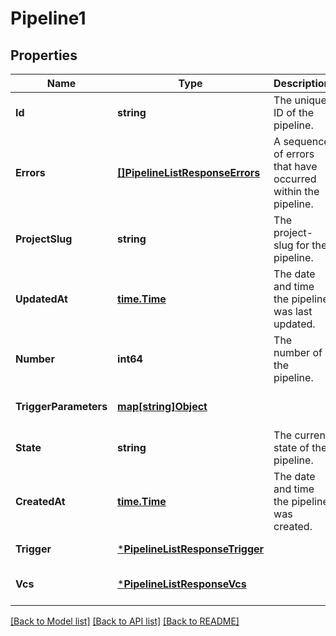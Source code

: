 # Pipeline1

## Properties
Name | Type | Description | Notes
------------ | ------------- | ------------- | -------------
**Id** | **string** | The unique ID of the pipeline. | [default to null]
**Errors** | [**[]PipelineListResponseErrors**](PipelineListResponse_errors.md) | A sequence of errors that have occurred within the pipeline. | [default to null]
**ProjectSlug** | **string** | The project-slug for the pipeline. | [default to null]
**UpdatedAt** | [**time.Time**](time.Time.md) | The date and time the pipeline was last updated. | [optional] [default to null]
**Number** | **int64** | The number of the pipeline. | [default to null]
**TriggerParameters** | [**map[string]Object**](.md) |  | [optional] [default to null]
**State** | **string** | The current state of the pipeline. | [default to null]
**CreatedAt** | [**time.Time**](time.Time.md) | The date and time the pipeline was created. | [default to null]
**Trigger** | [***PipelineListResponseTrigger**](PipelineListResponse_trigger.md) |  | [default to null]
**Vcs** | [***PipelineListResponseVcs**](PipelineListResponse_vcs.md) |  | [optional] [default to null]

[[Back to Model list]](../README.md#documentation-for-models) [[Back to API list]](../README.md#documentation-for-api-endpoints) [[Back to README]](../README.md)

